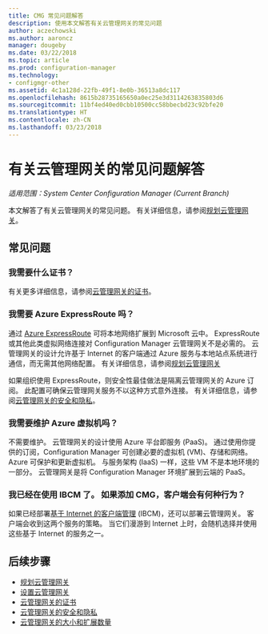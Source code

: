 ```yaml
---
title: CMG 常见问题解答
description: 使用本文解答有关云管理网关的常见问题
author: aczechowski
ms.author: aaroncz
manager: dougeby
ms.date: 03/22/2018
ms.topic: article
ms.prod: configuration-manager
ms.technology:
- configmgr-other
ms.assetid: 4c1a128d-22fb-49f1-8e0b-36513a8dc117
ms.openlocfilehash: 8615b28735165650a0ec25e3d3114263835803d6
ms.sourcegitcommit: 11bf4ed40ed0cbb10500cc58bbecbd23c92bfe20
ms.translationtype: HT
ms.contentlocale: zh-CN
ms.lasthandoff: 03/23/2018
---
```

# <a name="frequently-asked-questions-about-the-cloud-management-gateway"></a>有关云管理网关的常见问题解答

*适用范围：System Center Configuration Manager (Current Branch)*

本文解答了有关云管理网关的常见问题。 有关详细信息，请参阅[规划云管理网关](/sccm/core/clients/manage/cmg/plan-cloud-management-gateway)。


## <a name="frequently-asked-questions"></a>常见问题

### <a name="what-certificates-do-i-need"></a>我需要什么证书？

有关更多详细信息，请参阅[云管理网关的证书](/sccm/core/clients/manage/cmg/certificates-for-cloud-management-gateway)。


### <a name="do-i-need-azure-expressroute"></a>我需要 Azure ExpressRoute 吗？

通过 [Azure ExpressRoute](/azure/expressroute/expressroute-introduction) 可将本地网络扩展到 Microsoft 云中。 ExpressRoute 或其他此类虚拟网络连接对 Configuration Manager 云管理网关不是必需的。 云管理网关的设计允许基于 Internet 的客户端通过 Azure 服务与本地站点系统进行通信，而无需其他网络配置。 有关详细信息，请参阅[规划云管理网关](/sccm/core/clients/manage/cmg/plan-cloud-management-gateway)

如果组织使用 ExpressRoute，则安全性最佳做法是隔离云管理网关的 Azure 订阅。 此配置可确保云管理网关服务不以这种方式意外连接。 有关详细信息，请参阅[云管理网关的安全和隐私](/sccm/core/clients/manage/cmg/security-and-privacy-for-cloud-management-gateway)。


### <a name="do-i-need-to-maintain-the-azure-virtual-machines"></a>我需要维护 Azure 虚拟机吗？

不需要维护。 云管理网关的设计使用 Azure 平台即服务 (PaaS)。 通过使用你提供的订阅，Configuration Manager 可创建必要的虚拟机 (VM)、存储和网络。 Azure 可保护和更新虚拟机。 与服务架构 (IaaS) 一样，这些 VM 不是本地环境的一部分。 云管理网关是将 Configuration Manager 环境扩展到云端的 PaaS。 


### <a name="im-already-using-ibcm-if-i-add-cmg-how-do-clients-behave"></a>我已经在使用 IBCM 了。 如果添加 CMG，客户端会有何种行为？

如果已经部署[基于 Internet 的客户端管理](/sccm/core/clients/manage/plan-internet-based-client-management) (IBCM)，还可以部署云管理网关。 客户端会收到这两个服务的策略。 当它们漫游到 Internet 上时，会随机选择并使用这些基于 Internet 的服务之一。


## <a name="next-steps"></a>后续步骤

- [规划云管理网关](/sccm/core/clients/manage/cmg/plan-cloud-management-gateway)
- [设置云管理网关](/sccm/core/clients/manage/cmg/setup-cloud-management-gateway)
- [云管理网关的证书](/sccm/core/clients/manage/cmg/certificates-for-cloud-management-gateway)
- [云管理网关的安全和隐私](/sccm/core/clients/manage/cmg/security-and-privacy-for-cloud-management-gateway)
- [云管理网关的大小和扩展数量](/sccm/core/plan-design/configs/size-and-scale-numbers#bkmk_cmg)